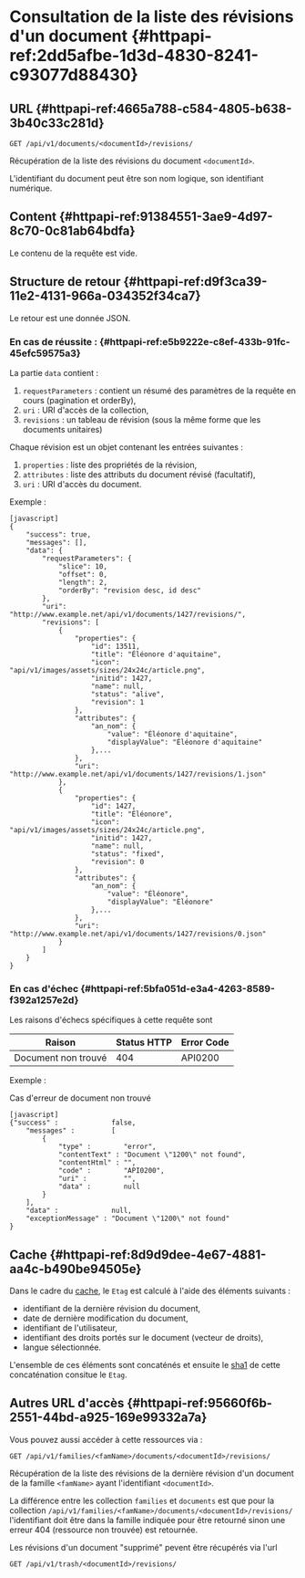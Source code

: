 # Consultation de la liste des révisions d'un document {#httpapi-ref:2dd5afbe-1d3d-4830-8241-c93077d88430}

## URL {#httpapi-ref:4665a788-c584-4805-b638-3b40c33c281d}

    GET /api/v1/documents/<documentId>/revisions/

Récupération de la liste des révisions du document `<documentId>`.

L'identifiant du document peut être son nom logique, son identifiant numérique.

## Content {#httpapi-ref:91384551-3ae9-4d97-8c70-0c81ab64bdfa}

Le contenu de la requête est vide.

## Structure de retour {#httpapi-ref:d9f3ca39-11e2-4131-966a-034352f34ca7}

Le retour est une donnée JSON.

### En cas de réussite : {#httpapi-ref:e5b9222e-c8ef-433b-91fc-45efc59575a3}

La partie `data` contient :

1.  `requestParameters` : contient un résumé des paramètres de la requête en cours (pagination et orderBy),
1.  `uri` : URI d'accès de la collection,
1.  `revisions` : un tableau de révision (sous la même forme que les documents unitaires)

Chaque révision est un objet contenant les entrées suivantes :

1.  `properties` : liste des propriétés de la révision,
1.  `attributes` : liste des attributs du document révisé (facultatif),
1.  `uri` : URI d'accès du document.

Exemple :

    [javascript]
    {
        "success": true,
        "messages": [],
        "data": {
            "requestParameters": {
                "slice": 10,
                "offset": 0,
                "length": 2,
                "orderBy": "revision desc, id desc"
            },
            "uri": "http://www.example.net/api/v1/documents/1427/revisions/",
            "revisions": [
                {
                    "properties": {
                        "id": 13511,
                        "title": "Éléonore d'aquitaine",
                        "icon": "api/v1/images/assets/sizes/24x24c/article.png",
                        "initid": 1427,
                        "name": null,
                        "status": "alive",
                        "revision": 1
                    },
                    "attributes": {
                        "an_nom": {
                            "value": "Éléonore d'aquitaine",
                            "displayValue": "Éléonore d'aquitaine"
                        },...
                    },
                    "uri": "http://www.example.net/api/v1/documents/1427/revisions/1.json"
                },
                {
                    "properties": {
                        "id": 1427,
                        "title": "Éléonore",
                        "icon": "api/v1/images/assets/sizes/24x24c/article.png",
                        "initid": 1427,
                        "name": null,
                        "status": "fixed",
                        "revision": 0
                    },
                    "attributes": {
                        "an_nom": {
                            "value": "Éléonore",
                            "displayValue": "Éléonore"
                        },...
                    },
                    "uri": "http://www.example.net/api/v1/documents/1427/revisions/0.json"
                }
            ]
        }
    }

### En cas d'échec {#httpapi-ref:5bfa051d-e3a4-4263-8589-f392a1257e2d}

Les raisons d'échecs spécifiques à cette requête sont 

|                     Raison                     | Status HTTP | Error Code |
| ---------------------------------------------- | ----------- | ---------- |
| Document non trouvé                            |         404 | API0200    |

Exemple : 

Cas d'erreur de document non trouvé

    [javascript]
    {"success" :             false,
        "messages" :         [
            {
                "type" :        "error",
                "contentText" : "Document \"1200\" not found",
                "contentHtml" : "",
                "code" :        "API0200",
                "uri" :         "",
                "data" :        null
            }
        ],
        "data" :             null,
        "exceptionMessage" : "Document \"1200\" not found"
    }

## Cache {#httpapi-ref:8d9d9dee-4e67-4881-aa4c-b490be94505e}

Dans le cadre du [cache][cache], le `Etag` est calculé à l'aide des éléments suivants :

* identifiant de la dernière révision du document,
* date de dernière modification du document,
* identifiant de l'utilisateur,
* identifiant des droits portés sur le document (vecteur de droits),
* langue sélectionnée.

L'ensemble de ces éléments sont concaténés et ensuite le [sha1][sha1] de cette
concaténation consitue le `Etag`.


## Autres URL d'accès {#httpapi-ref:95660f6b-2551-44bd-a925-169e99332a7a}

Vous pouvez aussi accéder à cette ressources via :

    GET /api/v1/families/<famName>/documents/<documentId>/revisions/

Récupération de la liste des révisions de la dernière révision d'un document de
la famille `<famName>` ayant l'identifiant `<documentId>`.

<span class="flag inline nota-bene"></span> La différence entre les collection
`families` et `documents` est que pour la collection
`/api/v1/families/<famName>/documents/<documentId>/revisions/`
l'identifiant doit être dans la famille indiquée pour être retourné sinon une
erreur 404 (ressource non trouvée) est retournée.

<span class="flag inline nota-bene"></span> Les révisions d'un document
"supprimé" pevent être récupérés via l'url

    GET /api/v1/trash/<documentId>/revisions/

[trash]: #httpapi-ref:52be10c1-9f46-456b-a22f-24909386567
[cache]: #httpapi-ref:804f8d68-acfa-4a35-bb41-27b2a27c14dc
[sha1]: https://fr.wikipedia.org/wiki/SHA-1
